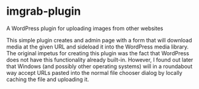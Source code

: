# imgrab-plugin
A WordPress plugin for uploading images from other websites

This simple plugin creates and admin page with a form that will download media at the given URL and sideload it into the WordPress media library.
The original impetus for creating this plugin was the fact that WordPress does not have this functionality already built-in. However, I found out later that Windows (and possibly other operating systems) will in a roundabout way accept URLs pasted into the normal file chooser dialog by locally caching the file and uploading it. 
